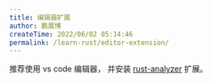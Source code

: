 ```yaml
---
title: 编辑器扩展
author: 鹏展博
createTime: 2022/06/02 05:14:46
permalink: /learn-rust/editor-extension/
---
```


推荐使用 vs code 编辑器，
并安装 [rust-analyzer](https://marketplace.visualstudio.com/items?itemName=rust-lang.rust-analyzer) 扩展。
